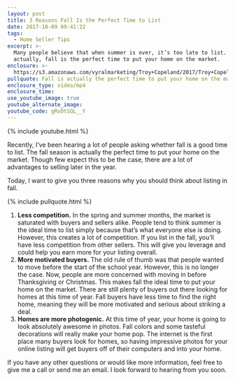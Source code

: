```yaml
---
layout: post
title: 3 Reasons Fall Is the Perfect Time to List
date: 2017-10-09 09:41:22
tags:
  - Home Seller Tips
excerpt: >-
  Many people believe that when summer is over, it’s too late to list. But
  actually, fall is the perfect time to put your home on the market.
enclosure: >-
  https://s3.amazonaws.com/vyralmarketing/Troy+Copeland/2017/Troy+Copeland+Real+Estate-+Should+You+List+in+the+Fall%253F.mp4
pullquote: Fall is actually the perfect time to put your home on the market.
enclosure_type: video/mp4
enclosure_time:
use_youtube_image: true
youtube_alternate_image:
youtube_code: gRvDtSQL__Y
---
```



{% include youtube.html %}

Recently, I’ve been hearing a lot of people asking whether fall is a good time to list. The fall season is actually the perfect time to put your home on the market. Though few expect this to be the case, there are a lot of advantages to selling later in the year.&nbsp;

Today, I want to give you three reasons why you should think about listing in fall.&nbsp;

{% include pullquote.html %}

1. **Less competition.** In the spring and summer months, the market is saturated with buyers and sellers alike. People tend to think summer is the ideal time to list simply because that’s what everyone else is doing. However, this creates a lot of competition. If you list in the fall, you’ll have less competition from other sellers. This will give you leverage and could help you earn more for your listing overall.
2. **More motivated buyers.** The old rule of thumb was that people wanted to move before the start of the school year. However, this is no longer the case. Now, people are more concerned with moving in before Thanksgiving or Christmas. This makes fall the ideal time to put your home on the market. There are still plenty of buyers out there looking for homes at this time of year. Fall buyers have less time to find the right home, meaning they will be more motivated and serious about striking a deal.&nbsp;
3. **Homes are more photogenic.** At this time of year, your home is going to look absolutely awesome in photos. Fall colors and some tasteful decorations will really make your home pop. The internet is the first place many buyers look for homes, so having impressive photos for your online listing will get buyers off of their computers and into your home.

If you have any other questions or would like more information, feel free to give me a call or send me an email. I look forward to hearing from you soon.